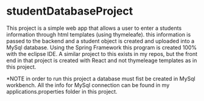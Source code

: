 # studentDatabaseProject

This project is a simple web app that allows a user to enter a students information through html templates (using thymeleafe).
this information is passed to the backend and a student object is created and uploaded into a MySql database.
Using the Spring Framework this program is created 100% with the eclipse IDE.
A similar project to this exists in my repos, but the front end in that project is created with React and not thymeleage templates as in this project.


*NOTE in order to run this project a database must fist be created in MySql workbench. All the info for MySql connection
can be found in my applications.properties folder in this project. 
